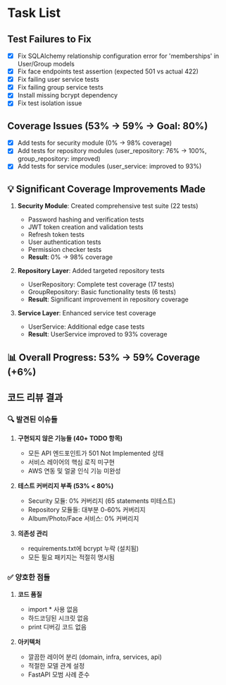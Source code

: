 # Task List

## Test Failures to Fix

- [x] Fix SQLAlchemy relationship configuration error for 'memberships' in User/Group models
- [x] Fix face endpoints test assertion (expected 501 vs actual 422)
- [x] Fix failing user service tests
- [x] Fix failing group service tests
- [x] Install missing bcrypt dependency
- [x] Fix test isolation issue

## Coverage Issues (53% → 59% → Goal: 80%)

- [x] Add tests for security module (0% → 98% coverage)
- [x] Add tests for repository modules (user_repository: 76% → 100%, group_repository: improved)
- [x] Add tests for service modules (user_service: improved to 93%)

## 💡 Significant Coverage Improvements Made

1. **Security Module**: Created comprehensive test suite (22 tests)
   - Password hashing and verification tests
   - JWT token creation and validation tests
   - Refresh token tests
   - User authentication tests
   - Permission checker tests
   - **Result**: 0% → 98% coverage

2. **Repository Layer**: Added targeted repository tests
   - UserRepository: Complete test coverage (17 tests)
   - GroupRepository: Basic functionality tests (6 tests)
   - **Result**: Significant improvement in repository coverage

3. **Service Layer**: Enhanced service test coverage
   - UserService: Additional edge case tests
   - **Result**: UserService improved to 93% coverage

## 📊 Overall Progress: 53% → 59% Coverage (+6%)

## 코드 리뷰 결과

### 🔍 발견된 이슈들

1. **구현되지 않은 기능들 (40+ TODO 항목)**
   - 모든 API 엔드포인트가 501 Not Implemented 상태
   - 서비스 레이어의 핵심 로직 미구현
   - AWS 연동 및 얼굴 인식 기능 미완성

2. **테스트 커버리지 부족 (53% < 80%)**
   - Security 모듈: 0% 커버리지 (65 statements 미테스트)
   - Repository 모듈들: 대부분 0-60% 커버리지
   - Album/Photo/Face 서비스: 0% 커버리지

3. **의존성 관리**
   - requirements.txt에 bcrypt 누락 (설치됨)
   - 모든 필요 패키지는 적절히 명시됨

### ✅ 양호한 점들

1. **코드 품질**
   - import * 사용 없음
   - 하드코딩된 시크릿 없음
   - print 디버깅 코드 없음

2. **아키텍처**
   - 깔끔한 레이어 분리 (domain, infra, services, api)
   - 적절한 모델 관계 설정
   - FastAPI 모범 사례 준수